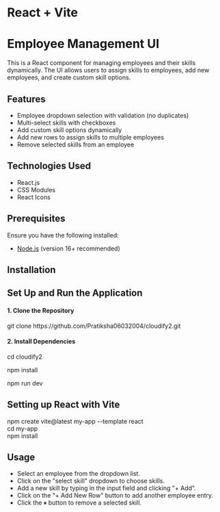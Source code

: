 # React + Vite

# Employee Management UI

This is a React component for managing employees and their skills dynamically. The UI allows users to assign skills to employees, add new employees, and create custom skill options.

## Features
- Employee dropdown selection with validation (no duplicates)
- Multi-select skills with checkboxes
- Add custom skill options dynamically
- Add new rows to assign skills to multiple employees
- Remove selected skills from an employee

## Technologies Used
- React.js
- CSS Modules
- React Icons

## Prerequisites
Ensure you have the following installed:
- [Node.js](https://nodejs.org/) (version 16+ recommended)

## Installation
<h2>Set Up and Run the Application</h2>
<h4>1. Clone the Repository</h4>
<p>git clone https://github.com/Pratiksha06032004/cloudify2.git</p>
<h4>2. Install Dependencies</h4>
<p>cd cloudify2</p>
<p>npm install</p>
<p>npm run dev</p>

## Setting up React with Vite
 npm create vite@latest my-app --template react<br>
cd my-app<br>
npm install
 
 

## Usage
- Select an employee from the dropdown list.
- Click on the "select skill" dropdown to choose skills.
- Add a new skill by typing in the input field and clicking "+ Add".
- Click on the "+ Add New Row" button to add another employee entry.
- Click the `✖` button to remove a selected skill.

 
